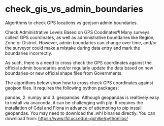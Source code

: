 # check_gis_vs_admin_boundaries
Algorithms to check GPS locations vs geojson admin boundaries. 

Check Administrative Levels Based on GPS Coodinates¶
Many surveys collect GPS coordinates, as well as administrative boundaries like Region, Zone or District. However, admin boundaries can change over time, and/or the surveyor could make a mistake during data entry and mark the boundaries incorrectly.

As such, there is a need to cross check the GPS coordinates against the official admin boundaries and/or regularly update the data based on new boundaries-or new official shape files from Governments.

The algorithms below show how to cross check GPS coordinates against geojson files. It requires the following python packages:

pandas, 2. numpy and 3. geopandas.
Although geopandas is realtively easy to install via anaconda, it can be challenging with pip. It requires the installation of Gdal and Fiona in advance of attempting to pip install geopandas. You may need to download the .whl binaries directly. You can download from: https://www.lfd.uci.edu/~gohlke/pythonlibs/
